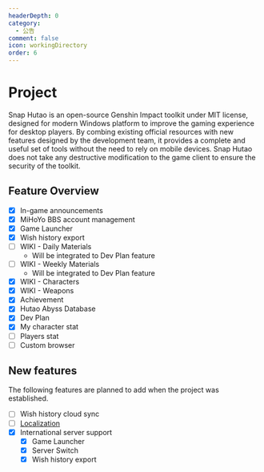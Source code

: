 ```yaml
---
headerDepth: 0
category:
  - 公告
comment: false
icon: workingDirectory
order: 6
---
```


# Project

Snap Hutao is an open-source Genshin Impact toolkit under MIT license, designed for modern Windows platform to improve
the gaming experience for desktop players. By combing existing official resources with new features designed by the
development team, it provides a complete and useful set of tools without the need to rely on mobile devices. Snap Hutao
does not take any destructive modification to the game client to ensure the security of the toolkit.

## Feature Overview

- [x] In-game announcements
- [x] MiHoYo BBS account management
- [x] Game Launcher
- [x] Wish history export
- [ ] WIKI - Daily Materials
  - Will be integrated to Dev Plan feature
- [ ] WIKI - Weekly Materials
  - Will be integrated to Dev Plan feature
- [x] WIKI - Characters
- [x] WIKI - Weapons
- [x] Achievement
- [x] Hutao Abyss Database
- [x] Dev Plan
- [x] My character stat
- [ ] Players stat
- [ ] Custom browser

## New features

The following features are planned to add when the project was established.

- [ ] Wish history cloud sync
- [ ] [Localization](i18n.md)
- [x] International server support
  - [x] Game Launcher
  - [x] Server Switch
  - [x] Wish history export
